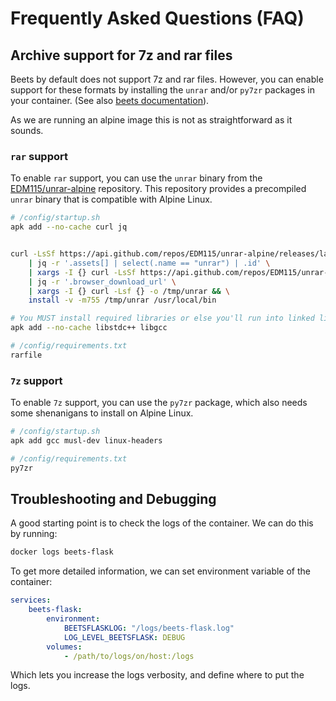 # Frequently Asked Questions (FAQ)

## Archive support for 7z and rar files

Beets by default does not support 7z and rar files. However, you can enable support for these formats by installing the `unrar` and/or `py7zr` packages in your container. (See also [beets documentation](https://beets.readthedocs.io/en/stable/reference/cli.html#import)).

As we are running an alpine image this is not as straightforward as it sounds.

### `rar` support

To enable `rar` support, you can use the `unrar` binary from the [EDM115/unrar-alpine](https://github.com/EDM115/unrar-alpine) repository. This repository provides a precompiled `unrar` binary that is compatible with Alpine Linux.

```bash
# /config/startup.sh
apk add --no-cache curl jq


curl -LsSf https://api.github.com/repos/EDM115/unrar-alpine/releases/latest \
    | jq -r '.assets[] | select(.name == "unrar") | .id' \
    | xargs -I {} curl -LsSf https://api.github.com/repos/EDM115/unrar-alpine/releases/assets/{} \
    | jq -r '.browser_download_url' \
    | xargs -I {} curl -Lsf {} -o /tmp/unrar && \
    install -v -m755 /tmp/unrar /usr/local/bin

# You MUST install required libraries or else you'll run into linked libraries loading issues
apk add --no-cache libstdc++ libgcc
```

```bash
# /config/requirements.txt
rarfile
```

### `7z` support

To enable `7z` support, you can use the `py7zr` package, which also needs some shenanigans to install on Alpine Linux.

```bash
# /config/startup.sh
apk add gcc musl-dev linux-headers

# /config/requirements.txt
py7zr
```

## Troubleshooting and Debugging

A good starting point is to check the logs of the container. We can do this by running:

```bash
docker logs beets-flask
```

To get more detailed information, we can set environment variable of the container:

```yaml
services:
    beets-flask:
        environment:
            BEETSFLASKLOG: "/logs/beets-flask.log"
            LOG_LEVEL_BEETSFLASK: DEBUG
        volumes:
            - /path/to/logs/on/host:/logs
```

Which lets you increase the logs verbosity, and define where to put the logs.
